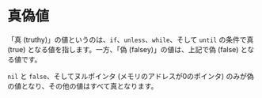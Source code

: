 # 真偽値

「真 (truthy)」の値というのは、`if`、`unless`、`while`、そして `until` の条件で真 (true) となる値を指します。一方、「偽 (falsey)」の値は、上記で偽 (false) となる値です。

`nil` と `false`、そしてヌルポインタ (メモリのアドレスが0のポインタ) のみが偽の値となり、その他の値はすべて真となります。
